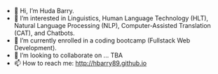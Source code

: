 - 👋 Hi, I’m Huda Barry.
- 👀 I’m interested in Linguistics, Human Language Technology (HLT), Natural Language Processing (NLP), Computer-Assisted Translation (CAT), and Chatbots.
- 🌱 I’m currently enrolled in a coding bootcamp (Fullstack Web Development).
- 💞️ I’m looking to collaborate on ... TBA
- 📫 How to reach me: http://hbarry89.github.io

<!---
hbarry89/hbarry89 is a ✨ special ✨ repository because its `README.md` (this file) appears on your GitHub profile.
You can click the Preview link to take a look at your changes.
--->
